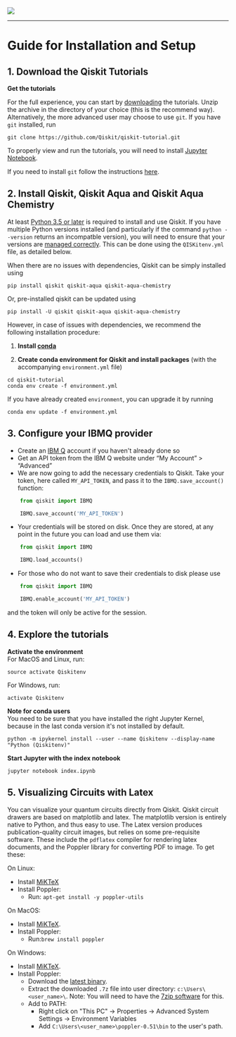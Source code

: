 
<img src="images/qiskit-heading.gif" >

***

# Guide for Installation and Setup

## 1. Download the Qiskit Tutorials

**Get the tutorials**<BR>

For the full experience, you can start by [downloading](https://github.com/Qiskit/qiskit-tutorial/archive/master.zip) the tutorials. Unzip the archive in the directory of your choice (this is the recommend way). Alternatively, the more advanced user may choose to use `git`. If you have `git` installed, run

```
git clone https://github.com/Qiskit/qiskit-tutorial.git
```

To properly view and run the tutorials, you will need to install [Jupyter Notebook](https://jupyter.readthedocs.io/en/latest/install.html).

If you need to install `git` follow the instructions [here](https://help.github.com/articles/set-up-git/).


## 2. Install Qiskit, Qiskit Aqua and Qiskit Aqua Chemistry

At least [Python 3.5 or later](https://www.python.org/downloads/) is required to install and use Qiskit. If you have multiple Python versions installed (and particularly if the command `python --version` returns an incompatble version), you will need to ensure that your versions are [managed correctly](https://conda.io/docs/user-guide/tasks/manage-python.html). This can be done using the `QISKitenv.yml` file, as detailed below.

When there are no issues with dependencies, Qiskit can be simply installed using

```
pip install qiskit qiskit-aqua qiskit-aqua-chemistry
```

Or, pre-installed qiskit can be updated using

```
pip install -U qiskit qiskit-aqua qiskit-aqua-chemistry
```

However, in case of issues with dependencies, we recommend the following installation procedure:

1. **Install [conda](https://conda.io/docs/index.html)**

2. **Create conda environment for Qiskit and install packages** (with the accompanying `environment.yml` file)

```
cd qiskit-tutorial
conda env create -f environment.yml
```

If you have already created `environment`, you can upgrade it by running

```
conda env update -f environment.yml
```


## 3. Configure your IBMQ provider

-  Create an [IBM Q](https://quantumexperience.ng.bluemix.net) account if
   you haven't already done so
-  Get an API token from the IBM Q website under “My
   Account” > “Advanced”
-  We are now going to add the necessary credentials to Qiskit. Take your token, here called `MY_API_TOKEN`, 
   and pass it to the `IBMQ.save_account()` function:

```python
    from qiskit import IBMQ

    IBMQ.save_account('MY_API_TOKEN')
```

-  Your credentials will be stored on disk. Once they are stored, at any point in the future you can load and use 
   them via:

```python
    from qiskit import IBMQ

    IBMQ.load_accounts()
```

-  For those who do not want to save their credentials to disk please use

```python
    from qiskit import IBMQ

    IBMQ.enable_account('MY_API_TOKEN')
```

and the token will only be active for the session. 


## 4. Explore the tutorials

**Activate the environment**<BR>
For MacOS and Linux, run:

```
source activate Qiskitenv
```

For Windows, run:

```
activate Qiskitenv
```
**Note for conda users**<BR>
You need to be sure that you have installed the right Jupyter Kernel, because in the last conda version it's not installed by default.

```
python -m ipykernel install --user --name Qiskitenv --display-name "Python (Qiskitenv)"
```

**Start Jupyter with the index notebook**<BR>

```
jupyter notebook index.ipynb
```

## 5. Visualizing Circuits with Latex
You can visualize your quantum circuits directly from Qiskit. Qiskit circuit drawers are based on matplotlib and latex. The matplotlib version is entirely native to Python, and thus easy to use. The Latex version produces publication-quality circuit images, but relies on some pre-requisite software. These include the `pdflatex` compiler for rendering latex documents, and the Poppler library for converting PDF to image. To get these:

On Linux:

- Install [MiKTeX](https://miktex.org/download#unx)
- Install Poppler:
	- Run: ```apt-get install -y poppler-utils```

On MacOS:

- Install [MiKTeX](https://miktex.org/download).
- Install Poppler:
	- Run:```brew install poppler```

On Windows:

- Install [MiKTeX](https://miktex.org/download).
- Install Poppler:
	- Download the [latest binary](http://blog.alivate.com.au/wp-content/uploads/2017/01/poppler-0.51_x86.7z).
	- Extract the downloaded `.7z` file into user directory:
`c:\Users\<user_name>\`.
Note: You will need to have the [7zip software](https://www.7-zip.org/download.html) for this.
	- Add to PATH:
		- Right click on "This PC" -> Properties -> Advanced System Settings -> Environment Variables
		- Add `C:\Users\<user_name>\poppler-0.51\bin` to the user's path.
